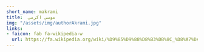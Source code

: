 ```yaml
---
short_name: makrami
title:	موسی اکرمی
img: "/assets/img/authorAkrami.jpg"
links:
- faicon: fab fa-wikipedia-w
  url: https://fa.wikipedia.org/wiki/%D9%85%D9%88%D8%B3%DB%8C_%D8%A7%DA%A9%D8%B1%D9%85%DB%8C
---
```

